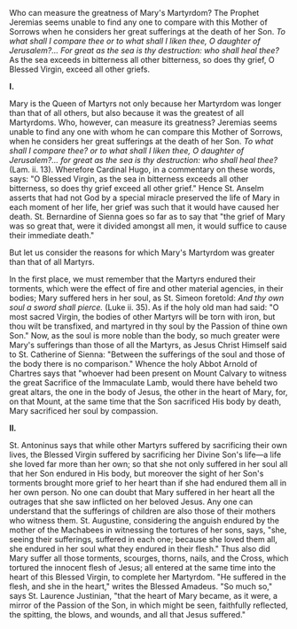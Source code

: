
Who can measure the greatness of Mary\'s Martyrdom? The Prophet Jeremias seems unable to find any one to compare with this Mother of Sorrows when he considers her great sufferings at the death of her Son. *To what shall I compare thee or to what shall I liken thee, O daughter of Jerusalem?... For great as the sea is thy destruction: who shall heal thee?* As the sea exceeds in bitterness all other bitterness, so does thy grief, O Blessed Virgin, exceed all other griefs.

**I\.**

Mary is the Queen of Martyrs not only because her Martyrdom was longer than that of all others, but also because it was the greatest of all Martyrdoms. Who, however, can measure its greatness? Jeremias seems unable to find any one with whom he can compare this Mother of Sorrows, when he considers her great sufferings at the death of her Son. *To what shall I compare thee? or to what shall I liken thee, O daughter of Jerusalem?... for great as the sea is thy destruction: who shall heal thee?* (Lam. ii. 13). Wherefore Cardinal Hugo, in a commentary on these words, says: \"O Blessed Virgin, as the sea in bitterness exceeds all other bitterness, so does thy grief exceed all other grief.\" Hence St. Anselm asserts that had not God by a special miracle preserved the life of Mary in each moment of her life, her grief was such that it would have caused her death. St. Bernardine of Sienna goes so far as to say that \"the grief of Mary was so great that, were it divided amongst all men, it would suffice to cause their immediate death.\"

But let us consider the reasons for which Mary\'s Martyrdom was greater than that of all Martyrs.

In the first place, we must remember that the Martyrs endured their torments, which were the effect of fire and other material agencies, in their bodies; Mary suffered hers in her soul, as St. Simeon foretold: *And thy own soul a sword shall pierce.* (Luke ii. 35). As if the holy old man had said: \"O most sacred Virgin, the bodies of other Martyrs will be torn with iron, but thou wilt be transfixed, and martyred in thy soul by the Passion of thine own Son.\" Now, as the soul is more noble than the body, so much greater were Mary\'s sufferings than those of all the Martyrs, as Jesus Christ Himself said to St. Catherine of Sienna: \"Between the sufferings of the soul and those of the body there is no comparison.\" Whence the holy Abbot Arnold of Chartres says that \"whoever had been present on Mount Calvary to witness the great Sacrifice of the Immaculate Lamb, would there have beheld two great altars, the one in the body of Jesus, the other in the heart of Mary, for, on that Mount, at the same time that the Son sacrificed His body by death, Mary sacrificed her soul by compassion.

**II\.**

St. Antoninus says that while other Martyrs suffered by sacrificing their own lives, the Blessed Virgin suffered by sacrificing her Divine Son\'s life—a life she loved far more than her own; so that she not only suffered in her soul all that her Son endured in His body, but moreover the sight of her Son\'s torments brought more grief to her heart than if she had endured them all in her own person. No one can doubt that Mary suffered in her heart all the outrages that she saw inflicted on her beloved Jesus. Any one can understand that the sufferings of children are also those of their mothers who witness them. St. Augustine, considering the anguish endured by the mother of the Machabees in witnessing the tortures of her sons, says, \"she, seeing their sufferings, suffered in each one; because she loved them all, she endured in her soul what they endured in their flesh.\" Thus also did Mary suffer all those torments, scourges, thorns, nails, and the Cross, which tortured the innocent flesh of Jesus; all entered at the same time into the heart of this Blessed Virgin, to complete her Martyrdom. \"He suffered in the flesh, and she in the heart,\" writes the Blessed Amadeus. \"So much so,\" says St. Laurence Justinian, \"that the heart of Mary became, as it were, a mirror of the Passion of the Son, in which might be seen, faithfully reflected, the spitting, the blows, and wounds, and all that Jesus suffered.\"


